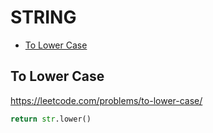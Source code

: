 # STRING

+ [To Lower Case](#to-lower-case)
<!---->
## To Lower Case

https://leetcode.com/problems/to-lower-case/

```python
return str.lower()
```

